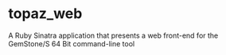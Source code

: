 topaz_web
=========

A Ruby Sinatra application that presents a web front-end for the GemStone/S 64 Bit command-line tool
